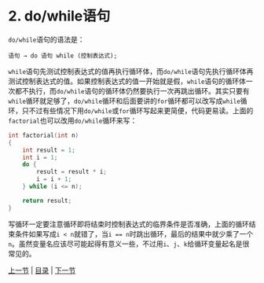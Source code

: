 # 2. do/while语句

`do/while`语句的语法是：

```
语句 → do 语句 while (控制表达式);
```

`while`语句先测试控制表达式的值再执行循环体，而`do/while`语句先执行循环体再测试控制表达式的值。如果控制表达式的值一开始就是假，`while`语句的循环体一次都不执行，而`do/while`语句的循环体仍然要执行一次再跳出循环。其实只要有`while`循环就足够了，`do/while`循环和后面要讲的`for`循环都可以改写成`while`循环，只不过有些情况下用`do/while`或`for`循环写起来更简便，代码更易读。上面的`factorial`也可以改用`do/while`循环来写：

```c
int factorial(int n)
{
    int result = 1;
    int i = 1;
    do {
        result = result * i;
        i = i + 1;
    } while (i <= n);

    return result;
}
```

写循环一定要注意循环即将结束时控制表达式的临界条件是否准确，上面的循环结束条件如果写成`i < n`就错了，当`i == n`时跳出循环，最后的结果中就少乘了一个`n`。虽然变量名应该尽可能起得有意义一些，不过用`i`、`j`、`k`给循环变量起名是很常见的。

[上一节](/ch06/s01) | [目录](/ch06/index) | [下一节](/ch06/s03) 